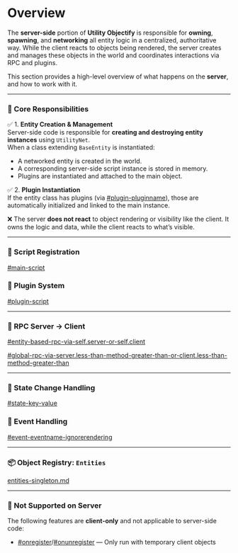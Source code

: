 # Overview

The **server-side** portion of **Utility Objectify** is responsible for **owning**, **spawning**, and **networking** all entity logic in a centralized, authoritative way. While the client reacts to objects being rendered, the server creates and manages these objects in the world and coordinates interactions via RPC and plugins.

This section provides a high-level overview of what happens on the **server**, and how to work with it.

***

### 🧠 Core Responsibilities

✅ 1. **Entity Creation & Management**\
Server-side code is responsible for **creating and destroying entity instances** using `UtilityNet`.\
When a class extending `BaseEntity` is instantiated:

* A networked entity is created in the world.
* A corresponding server-side script instance is stored in memory.
* Plugins are instantiated and attached to the main object.

✅ 2. **Plugin Instantiation**\
If the entity class has plugins (via [#plugin-pluginname](../shared/decorators.md#plugin-pluginname "mention")), those are automatically initialized and linked to the main instance.

❌ The server **does not react** to object rendering or visibility like the client. It owns the logic and data, while the client reacts to what’s visible.

***

### 🔧 Script Registration

[#main-script](../shared/type-of-scripts.md#main-script "mention")

### 🧩 Plugin System

[#plugin-script](../shared/type-of-scripts.md#plugin-script "mention")

***

### 📡 RPC Server → Client

[#entity-based-rpc-via-self.server-or-self.client](../shared/rpc.md#entity-based-rpc-via-self.server-or-self.client "mention")

[#global-rpc-via-server.less-than-method-greater-than-or-client.less-than-method-greater-than](../shared/rpc.md#global-rpc-via-server.less-than-method-greater-than-or-client.less-than-method-greater-than "mention")

***

### 🔄 State Change Handling

[#state-key-value](../shared/decorators.md#state-key-value "mention")

### 📣 Event Handling

[#event-eventname-ignorerendering](../shared/decorators.md#event-eventname-ignorerendering "mention")

***

### 📦 Object Registry: `Entities`

[entities-singleton.md](../shared/entities-singleton.md "mention")

***

### 🚫 Not Supported on Server

The following features are **client-only** and not applicable to server-side code:

* [#onregister](../shared/hooks.md#onregister "mention")/[#onunregister](../shared/hooks.md#onunregister "mention") — Only run with temporary client objects
